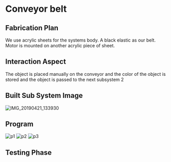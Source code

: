 # Conveyor belt

## Fabrication Plan
We use acrylic sheets for the systems body. A black elastic as our belt. Motor is mounted on another acrylic piece of sheet.

## Interaction Aspect

The object is placed manually on the conveyor and the color of the object is stored and the object is passed to the next subsystem 2

## Built Sub System Image

![IMG_20190421_133930](https://user-images.githubusercontent.com/47111026/56917236-98c46a00-6ad8-11e9-9f06-4353130d310f.jpg)

## Program

![p1](https://user-images.githubusercontent.com/47111026/57324133-e4a09000-7124-11e9-808a-6bcdb9fcca8a.PNG)
![p2](https://user-images.githubusercontent.com/47111026/57324134-e5392680-7124-11e9-8999-5bfd840c0932.PNG)
![p3](https://user-images.githubusercontent.com/47111026/57324135-e5392680-7124-11e9-93b1-bb17724be422.PNG)

## Testing Phase 


